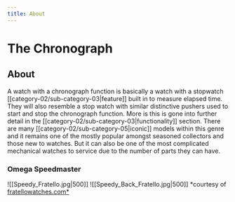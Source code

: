 ```yaml
---
title: About
---
```

# The Chronograph

## About

A watch with a chronograph function is basically a watch with a stopwatch [[category-02/sub-category-03|feature]] built in to measure elapsed time. They will also resemble a stop watch with similar distinctive pushers used to start and stop the chronograph function. More is this is gone into further detail in the [[category-02/sub-category-03|functionality]] section. There are many [[category-02/sub-category-05|iconic]] models within this genre and it remains one of the mostly popular amongst seasoned collectors and those new to watches. But it can also be one of the most complicated mechanical watches to service due to the number of parts they can have.

### Omega Speedmaster
![[Speedy_Fratello.jpg|500]]
![[Speedy_Back_Fratello.jpg|500]]
*courtesy of [fratellowatches.com*]([https://www.fratellowatches.com/why-i-bought-the-new-omega-speedmaster-moonwatch-sapphire-sandwich/#gref](https://www.fratellowatches.com/why-i-bought-the-new-omega-speedmaster-moonwatch-sapphire-sandwich/#gref))
